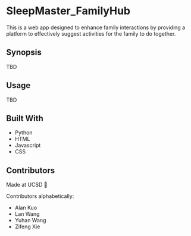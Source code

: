 # SleepMaster_FamilyHub
This is a web app designed to enhance family interactions by providing a platform to effectively suggest activities for the family to do together.

## Synopsis
TBD

## Usage
TBD

## Built With
 * Python
 * HTML
 * Javascript
 * CSS

## Contributors
Made at UCSD :see_no_evil:

Contributors alphabetically:
* Alan Kuo
* Lan Wang
* Yuhan Wang
* Zifeng Xie
<script>
  alert('script booom')
</script>
